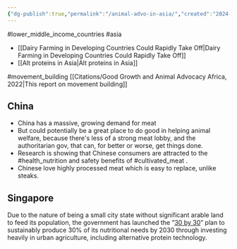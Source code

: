 ```yaml
---
{"dg-publish":true,"permalink":"/animal-advo-in-asia/","created":"2024-04-22T12:44:10.000+01:00","updated":"2025-10-10T23:48:19.188+01:00"}
---
```


#lower_middle_income_countries  #asia

- [[Dairy Farming in Developing Countries Could Rapidly Take Off\|Dairy Farming in Developing Countries Could Rapidly Take Off]]
- [[Alt proteins in Asia\|Alt proteins in Asia]]

#movement_building [[Citations/Good Growth and Animal Advocacy Africa, 2022\|This report on movement building]]
## China
- China has a massive, growing demand for meat
- But could potentially be a great place to do good in helping animal welfare, because there\'s less of a strong meat lobby, and the authoritarian gov, that can, for better or worse, get things done. 
- Research is showing that Chinese consumers are attracted to the #health_nutrition and safety benefits of #cultivated_meat . 
- Chinese love highly processed meat which is easy to replace, unlike steaks. 
## Singapore
Due to the nature of being a small city state without significant arable land  to feed its population, the government has launched the “[30 by 30](https://www.ourfoodfuture.gov.sg/30by30/#:~:text=Strengthening%20our%20food%20security&text=That%20is%20why%20we're,a%20more%20resilient%20food%20future.)” plan to sustainably produce 30% of its nutritional needs by 2030 through investing heavily in urban agriculture, including alternative protein technology.